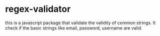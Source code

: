 # regex-validator
this is a javascript package that validate the validity of common strings. It check if the basic strings like email, password, username are valid.
